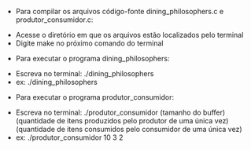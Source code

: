 * Para compilar os arquivos código-fonte dining_philosophers.c e produtor_consumidor.c:

- Acesse o diretório em que os arquivos estão localizados pelo terminal
- Digite make no próximo comando do terminal


* Para executar o programa dining_philosophers:
- Escreva no terminal: ./dining_philosophers
- ex: ./dining_philosophers


* Para executar o programa produtor_consumidor:
- Escreva no terminal: ./produtor_consumidor (tamanho do buffer) (quantidade de itens produzidos pelo produtor de uma única vez) (quantidade de itens consumidos pelo consumidor de uma única vez)
- ex: ./produtor_consumidor 10 3 2
